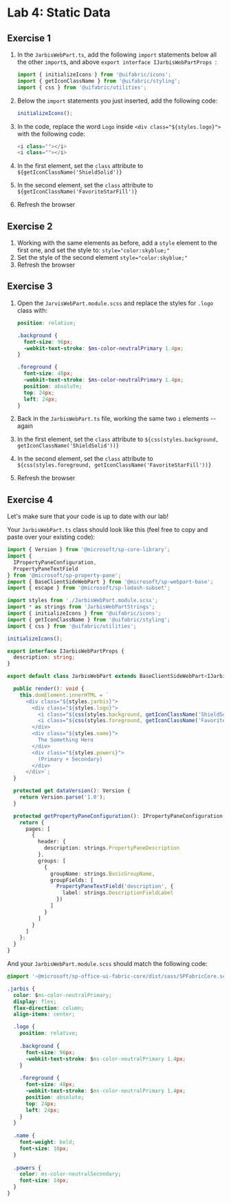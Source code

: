# Lab 4: Static Data

## Exercise 1

1. In the `JarbisWebPart.ts`, add the following `import` statements below all the other `import`s, and above `export interface IJarbisWebPartProps `:

    ```typescript
    import { initializeIcons } from '@uifabric/icons';
    import { getIconClassName } from '@uifabric/styling';
    import { css } from '@uifabric/utilities';
    ```

1. Below the `import` statements you just inserted, add the following code: 

    ```typescript
    initializeIcons();
    ```

1. In the code, replace the word `Logo` inside `<div class="${styles.logo}">` with the following code:

    ```typescript
    <i class=""></i>
    <i class=""></i>
    ```

1. In the first element, set the `class` attribute to `${getIconClassName('ShieldSolid')}`
1. In the second element, set the `class` attribute to `${getIconClassName('FavoriteStarFill')}`
1. Refresh the browser

## Exercise 2

1. Working with the same elements as before, add a `style` element to the first one, and set the style to: `style="color:skyblue;"`
1. Set the style of the second element `style="color:skyblue;"`
1. Refresh the browser

## Exercise 3

1. Open the `JarvisWebPart.module.scss` and replace the styles for `.logo` class with:

    ```scss
    position: relative;
    
    .background {
      font-size: 96px;
      -webkit-text-stroke: $ms-color-neutralPrimary 1.4px;
    }
    
    .foreground {
      font-size: 48px;
      -webkit-text-stroke: $ms-color-neutralPrimary 1.4px;
      position: absolute;
      top: 24px;
      left: 24px;
    }
    ```

1. Back in the `JarbisWebPart.ts` file, working the same two `i` elements -- again
1. In the first element, set the `class` attribute to `${css(styles.background, getIconClassName('ShieldSolid'))}`
1. In the second element, set the `class` attribute to `${css(styles.foreground, getIconClassName('FavoriteStarFill'))}`
1. Refresh the browser

## Exercise 4

Let's make sure that your code is up to date with our lab!

Your `JarbisWebPart.ts` class should look like this (feel free to copy and paste over your existing code):

```typescript
import { Version } from '@microsoft/sp-core-library';
import {
  IPropertyPaneConfiguration,
  PropertyPaneTextField
} from '@microsoft/sp-property-pane';
import { BaseClientSideWebPart } from '@microsoft/sp-webpart-base';
import { escape } from '@microsoft/sp-lodash-subset';

import styles from './JarbisWebPart.module.scss';
import * as strings from 'JarbisWebPartStrings';
import { initializeIcons } from '@uifabric/icons';
import { getIconClassName } from '@uifabric/styling';
import { css } from '@uifabric/utilities';

initializeIcons();

export interface IJarbisWebPartProps {
  description: string;
}

export default class JarbisWebPart extends BaseClientSideWebPart<IJarbisWebPartProps> {

  public render(): void {
    this.domElement.innerHTML = `
      <div class="${styles.jarbis}">
        <div class="${styles.logo}">
          <i class="${css(styles.background, getIconClassName('ShieldSolid'))}" style="color:skyblue;"></i>
          <i class="${css(styles.foreground, getIconClassName('FavoriteStarFill'))}" style="color:orange;"></i>
        </div>
        <div class="${styles.name}">
          The Something Hero
        </div>
        <div class="${styles.powers}">
          (Primary + Secondary)
        </div>
      </div>`;
  }

  protected get dataVersion(): Version {
    return Version.parse('1.0');
  }

  protected getPropertyPaneConfiguration(): IPropertyPaneConfiguration {
    return {
      pages: [
        {
          header: {
            description: strings.PropertyPaneDescription
          },
          groups: [
            {
              groupName: strings.BasicGroupName,
              groupFields: [
                PropertyPaneTextField('description', {
                  label: strings.DescriptionFieldLabel
                })
              ]
            }
          ]
        }
      ]
    };
  }
}
```

And your `JarbisWebPart.module.scss` should match the following code:

```css
@import '~@microsoft/sp-office-ui-fabric-core/dist/sass/SPFabricCore.scss';

.jarbis {
  color: $ms-color-neutralPrimary;
  display: flex;
  flex-direction: column;
  align-items: center;

  .logo {
    position: relative;
    
    .background {
      font-size: 96px;
      -webkit-text-stroke: $ms-color-neutralPrimary 1.4px;
    }
    
    .foreground {
      font-size: 48px;
      -webkit-text-stroke: $ms-color-neutralPrimary 1.4px;
      position: absolute;
      top: 24px;
      left: 24px;
    }
  }
  
  .name {
    font-weight: bold;
    font-size: 18px;
  }
  
  .powers {
    color: ms-color-neutralSecondary;
    font-size: 14px;
  }
}
```
